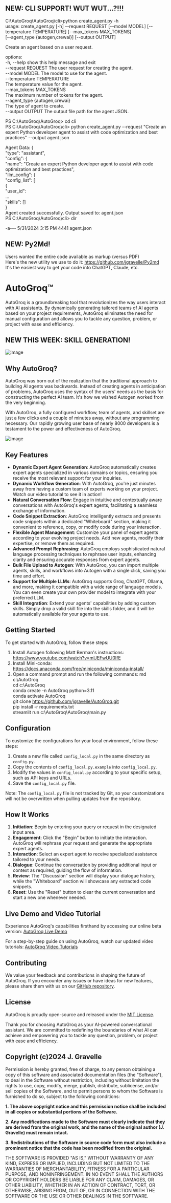 ## NEW:  CLI SUPPORT!  WUT WUT...?!!!

C:\AutoGroq\AutoGroq\cli>python create_agent.py -h  
usage: create_agent.py [-h] --request REQUEST [--model MODEL] [--temperature TEMPERATURE] [--max_tokens MAX_TOKENS]  
                       [--agent_type {autogen,crewai}] [--output OUTPUT]  
  
Create an agent based on a user request.  
  
options:  
  -h, --help            show this help message and exit  
  --request REQUEST     The user request for creating the agent.  
  --model MODEL         The model to use for the agent.  
  --temperature TEMPERATURE  
                        The temperature value for the agent.  
  --max_tokens MAX_TOKENS  
                        The maximum number of tokens for the agent.  
  --agent_type {autogen,crewai}  
                        The type of agent to create.  
  --output OUTPUT       The output file path for the agent JSON.  
  
PS C:\AutoGroq\AutoGroq> cd cli  
PS C:\AutoGroq\AutoGroq\cli> python create_agent.py --request "Create an expert Python developer agent to assist with code optimization and best practices" --output agent.json  
>>   
Agent Data: {  
  "type": "assistant",  
  "config": {  
    "name": "Create an expert Python developer agent to assist with code optimization and best practices",  
    "llm_config": {  
      "config_list": [  
        {  
          "user_id":  
...  
  "skills": []  
}  
Agent created successfully. Output saved to: agent.json  
PS C:\AutoGroq\AutoGroq\cli> dir  
  
-a---           5/31/2024  3:15 PM           4441 agent.json  
  
## NEW:  Py2Md!

Users wanted the entire code available as markup (versus PDF)  
Here's the new utility we use to do it:  https://github.com/jgravelle/Py2md  
It's the easiest way to get your code into ChatGPT, Claude, etc.  

# AutoGroq™

AutoGroq is a groundbreaking tool that revolutionizes the way users interact with AI assistants. By dynamically generating tailored teams of AI agents based on your project requirements, AutoGroq eliminates the need for manual configuration and allows you to tackle any question, problem, or project with ease and efficiency.

## NEW THIS WEEK:  SKILL GENERATION!
![image](https://github.com/jgravelle/AutoGroq/assets/3400540/c47f6bc7-03a9-4695-86ab-46dbbda06bec)


## Why AutoGroq?

AutoGroq was born out of the realization that the traditional approach to building AI agents was backwards. Instead of creating agents in anticipation of problems, AutoGroq uses the syntax of the users' needs as the basis for constructing the perfect AI team. It's how we wished Autogen worked from the very beginning.

With AutoGroq, a fully configured workflow, team of agents, and skillset are just a few clicks and a couple of minutes away, without any programming necessary. Our rapidly growing user base of nearly 8000 developers is a testament to the power and effectiveness of AutoGroq.

![image](https://github.com/jgravelle/AutoGroq/assets/3400540/a5294491-2c78-4e07-a587-8a1eacb17a0a)

## Key Features

- **Dynamic Expert Agent Generation**: AutoGroq automatically creates expert agents specialized in various domains or topics, ensuring you receive the most relevant support for your inquiries.
- **Dynamic Workflow Generation**: With AutoGroq, you're just minutes away from having a custom team of experts working on your project. Watch our video tutorial to see it in action!
- **Natural Conversation Flow**: Engage in intuitive and contextually aware conversations with AutoGroq's expert agents, facilitating a seamless exchange of information.
- **Code Snippet Extraction**: AutoGroq intelligently extracts and presents code snippets within a dedicated "Whiteboard" section, making it convenient to reference, copy, or modify code during your interaction.
- **Flexible Agent Management**: Customize your panel of expert agents according to your evolving project needs. Add new agents, modify their expertise, or remove them as required.
- **Advanced Prompt Rephrasing**: AutoGroq employs sophisticated natural language processing techniques to rephrase user inputs, enhancing clarity and ensuring accurate responses from expert agents.
- **Bulk File Upload to Autogen**: With AutoGroq, you can import multiple agents, skills, and workflows into Autogen with a single click, saving you time and effort.
- **Support for Multiple LLMs**: AutoGroq supports Groq, ChatGPT, Ollama, and more, making it compatible with a wide range of language models. You can even create your own provider model to integrate with your preferred LLM.
- **Skill Integration**: Extend your agents' capabilities by adding custom skills. Simply drop a valid skill file into the skills folder, and it will be automatically available for your agents to use.

## Getting Started

To get started with AutoGroq, follow these steps:

1. Install Autogen following Matt Berman's instructions:  https://www.youtube.com/watch?v=mUEFwUU0IfE
2. Install Mini-conda:  https://docs.anaconda.com/free/miniconda/miniconda-install/
3. Open a command prompt and run the following commands:
   md c:\AutoGroq  
   cd c:\AutoGroq  
   conda create -n AutoGroq python=3.11  
   conda activate AutoGroq  
   git clone https://github.com/jgravelle/AutoGroq.git  
   pip install -r requirements.txt  
   streamlit run c:\AutoGroq\AutoGroq\main.py

## Configuration

To customize the configurations for your local environment, follow these steps:  
  
1. Create a new file called `config_local.py` in the same directory as `config.py`.  
2. Copy the contents of `config_local.py.example` into `config_local.py`.  
3. Modify the values in `config_local.py` according to your specific setup, such as API keys and URLs.  
4. Save the `config_local.py` file.  
  
Note: The `config_local.py` file is not tracked by Git, so your customizations will not be overwritten when pulling updates from the repository.  
  
## How It Works

1. **Initiation**: Begin by entering your query or request in the designated input area.
2. **Engagement**: Click the "Begin" button to initiate the interaction. AutoGroq will rephrase your request and generate the appropriate expert agents.
3. **Interaction**: Select an expert agent to receive specialized assistance tailored to your needs.
4. **Dialogue**: Continue the conversation by providing additional input or context as required, guiding the flow of information.
5. **Review**: The "Discussion" section will display your dialogue history, while the "Whiteboard" section will showcase any extracted code snippets.
6. **Reset**: Use the "Reset" button to clear the current conversation and start a new one whenever needed.

## Live Demo and Video Tutorial

Experience AutoGroq's capabilities firsthand by accessing our online beta version: [AutoGroq Live Demo](https://autogroq.streamlit.app/)

For a step-by-step guide on using AutoGroq, watch our updated video tutorials: [AutoGroq Video Tutorials](https://www.youtube.com/watch?v=hoMqUmUeifU&list=PLPu97iZ5SLTsGX3WWJjQ5GNHy7ZX66ryP&index=15)

## Contributing

We value your feedback and contributions in shaping the future of AutoGroq. If you encounter any issues or have ideas for new features, please share them with us on our [GitHub repository](https://github.com/jgravelle/AutoGroq.git).

## License

AutoGroq is proudly open-source and released under the [MIT License](https://opensource.org/licenses/MIT).

Thank you for choosing AutoGroq as your AI-powered conversational assistant. We are committed to redefining the boundaries of what AI can achieve and empowering you to tackle any question, problem, or project with ease and efficiency.

## Copyright (c)2024 J. Gravelle

Permission is hereby granted, free of charge, to any person obtaining a copy of this software and associated documentation files (the "Software"), to deal in the Software without restriction, including without limitation the rights to use, copy, modify, merge, publish, distribute, sublicense, and/or sell copies of the Software, and to permit persons to whom the Software is furnished to do so, subject to the following conditions:

**1. The above copyright notice and this permission notice shall be included in all copies or substantial portions of the Software.**

**2. Any modifications made to the Software must clearly indicate that they are derived from the original work, and the name of the original author (J. Gravelle) must remain intact.**

**3. Redistributions of the Software in source code form must also include a prominent notice that the code has been modified from the original.**

THE SOFTWARE IS PROVIDED "AS IS," WITHOUT WARRANTY OF ANY KIND, EXPRESS OR IMPLIED, INCLUDING BUT NOT LIMITED TO THE WARRANTIES OF MERCHANTABILITY, FITNESS FOR A PARTICULAR PURPOSE, AND NONINFRINGEMENT. IN NO EVENT SHALL THE AUTHORS OR COPYRIGHT HOLDERS BE LIABLE FOR ANY CLAIM, DAMAGES, OR OTHER LIABILITY, WHETHER IN AN ACTION OF CONTRACT, TORT, OR OTHERWISE, ARISING FROM, OUT OF, OR IN CONNECTION WITH THE SOFTWARE OR THE USE OR OTHER DEALINGS IN THE SOFTWARE.

